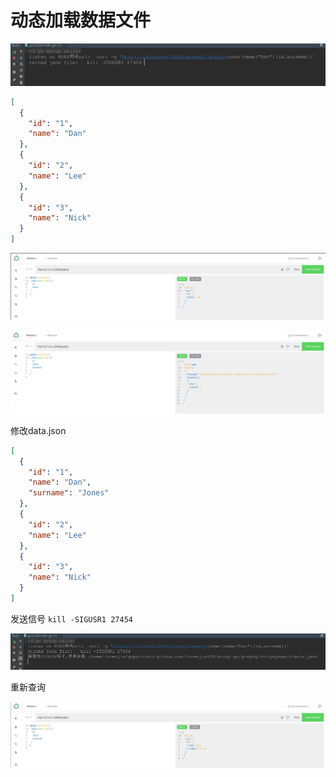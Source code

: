 # 动态加载数据文件

![run](image/run.png)

```json
[
  {
    "id": "1",
    "name": "Dan"
  },
  {
    "id": "2",
    "name": "Lee"
  },
  {
    "id": "3",
    "name": "Nick"
  }
]
```

![altair](image/altair.png)

![no-signal](image/no-signal.png)

修改data.json

```json
[
  {
    "id": "1",
    "name": "Dan",
    "surname": "Jones"
  },
  {
    "id": "2",
    "name": "Lee"
  },
  {
    "id": "3",
    "name": "Nick"
  }
]
```

发送信号
`kill -SIGUSR1 27454 `

![signal](image/signal.png)

重新查询

![sig-reload](image/sig-reload.png)